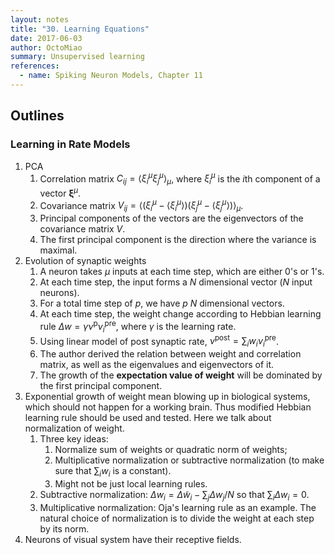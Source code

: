 ```yaml
---
layout: notes
title: "30. Learning Equations"
date: 2017-06-03
author: OctoMiao
summary: Unsupervised learning
references:
  - name: Spiking Neuron Models, Chapter 11
---
```



## Outlines

### Learning in Rate Models

1. PCA
   1. Correlation matrix $C_{ij} = \langle \xi^\mu_i \xi^\mu_j\rangle_\mu$, where $\xi^\mu_i$ is the $i$th component of a vector $\boldsymbol{\xi}^\mu$.
   2. Covariance matrix $V_{ij} = \left\langle (\xi^\mu_i - \langle \xi^\mu_i\rangle)( \xi^\mu_j - \langle \xi^\mu_j\rangle ) \right\rangle_\mu$.
   3. Principal components of the vectors are the eigenvectors of the covariance matrix $V$.
   4. The first principal component is the direction where the variance is maximal.
2. Evolution of synaptic weights
   1. A neuron takes $\mu$ inputs at each time step, which are either 0's or 1's.
   2. At each time step, the input forms a $N$ dimensional vector ($N$ input neurons).
   3. For a total time step of $p$, we have $p$ $N$ dimensional vectors.
   4. At each time step, the weight change according to Hebbian learning rule $\Delta w = \gamma \nu^{\text{p}} \nu^{\text{pre}}_i$, where $\gamma$ is the learning rate.
   5. Using linear model of post synaptic rate, $\nu^{\text{post}} = \sum_i w_i \nu_i^{\text{pre}}$.
   6. The author derived the relation between weight and correlation matrix, as well as the eigenvalues and eigenvectors of it.
   7. The growth of the **expectation value of weight** will be dominated by the first principal component.
3. Exponential growth of weight mean blowing up in biological systems, which should not happen for a working brain. Thus modified Hebbian learning rule should be used and tested. Here we talk about normalization of weight.
   1. Three key ideas:
      1. Normalize sum of weights or quadratic norm of weights;
      2. Multiplicative normalization or subtractive normalization (to make sure that $\sum_i w_i$ is a constant).
      3. Might not be just local learning rules.
   2. Subtractive normalization: $\Delta w_i = \Delta \tilde w_i - \sum_j \Delta w_j /N$ so that $\sum_i \Delta w_i=0$.
   3. Multiplicative normalization: Oja's learning rule as an example. The natural choice of normalization is to divide the weight at each step by its norm.
4. Neurons of visual system have their receptive fields.
